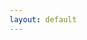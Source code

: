 ```yaml
---
layout: default
---
```


<script async src="https://cse.google.com/cse.js?cx=587c710e3e385bb5a"></script>
<div class="gcse-searchresults-only"></div>

